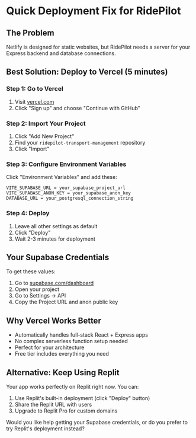 # Quick Deployment Fix for RidePilot

## The Problem
Netlify is designed for static websites, but RidePilot needs a server for your Express backend and database connections.

## Best Solution: Deploy to Vercel (5 minutes)

### Step 1: Go to Vercel
1. Visit [vercel.com](https://vercel.com)
2. Click "Sign up" and choose "Continue with GitHub"

### Step 2: Import Your Project
1. Click "Add New Project"
2. Find your `ridepilot-transport-management` repository
3. Click "Import"

### Step 3: Configure Environment Variables
Click "Environment Variables" and add these:

```
VITE_SUPABASE_URL = your_supabase_project_url
VITE_SUPABASE_ANON_KEY = your_supabase_anon_key
DATABASE_URL = your_postgresql_connection_string
```

### Step 4: Deploy
1. Leave all other settings as default
2. Click "Deploy"
3. Wait 2-3 minutes for deployment

## Your Supabase Credentials
To get these values:
1. Go to [supabase.com/dashboard](https://supabase.com/dashboard)
2. Open your project
3. Go to Settings → API
4. Copy the Project URL and anon public key

## Why Vercel Works Better
- Automatically handles full-stack React + Express apps
- No complex serverless function setup needed
- Perfect for your architecture
- Free tier includes everything you need

## Alternative: Keep Using Replit
Your app works perfectly on Replit right now. You can:
1. Use Replit's built-in deployment (click "Deploy" button)
2. Share the Replit URL with users
3. Upgrade to Replit Pro for custom domains

Would you like help getting your Supabase credentials, or do you prefer to try Replit's deployment instead?